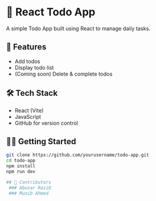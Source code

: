 # 📝 React Todo App

A simple Todo App built using React to manage daily tasks.

## 🚀 Features
- Add todos
- Display todo list
- (Coming soon) Delete & complete todos

## 🛠️ Tech Stack
- React (Vite)
- JavaScript
- GitHub for version control

## 🧑‍💻 Getting Started
```bash
git clone https://github.com/yourusername/todo-app.git
cd todo-app
npm install
npm run dev

## 🤝 Contributors
 ### Abuzar RaziQ
 ### Munib Ahmed
